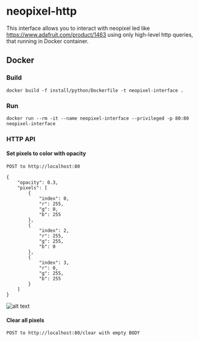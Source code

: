 # neopixel-http

This interface allows you to interact with neopixel led like https://www.adafruit.com/product/1463 
using only high-level http queries, that running in Docker container. 

## Docker 

### Build

```
docker build -f install/python/Dockerfile -t neopixel-interface .
```

### Run 

```
docker run --rm -it --name neopixel-interface --privileged -p 80:80 neopixel-interface
```

### HTTP API 

#### Set pixels to color with opacity

```POST to http://localhost:80```

```
{
	"opacity": 0.3,
	"pixels": [
		{
			"index": 0,
			"r": 255,
			"g": 0,
			"b": 255
		},
		{
			"index": 2,
			"r": 255,
			"g": 255,
			"b": 0
		},
		{
			"index": 3,
			"r": 0,
			"g": 255,
			"b": 255
		}
	]
}
```

![alt text](./docs/example.jpg)

#### Clear all pixels


```POST to http://localhost:80/clear with empty BODY ``` 